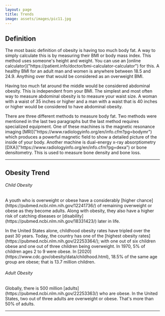```yaml
---
layout: page
title: Trends
image: assets/images/pic11.jpg
---
```

<h2>Definition</h2>
<p>The most basic definition of obesity is having too much body fat. A way to simply calculate this is by measuring their BMI or body mass index. This method uses someone's height and weight. You can use an [online calculator]("https://patient.info/doctor/bmi-calculator-calculator") for this. A healthy BMI for an adult man and women is anywhere between 18.5 and 24.9. Anything over that would be considered as an overweight BMI. </p>


<p>Having too much fat around the middle would be considered abdominal obesity. This is independent from your BMI. The simplest and most often way to measure abdominal obesity is to measure your waist size. A woman with a waist of 35 inches or higher and a man with a waist that is 40 inches or higher would be considered to have abdominal obesity. </p>

<p>There are three different methods to measure body fat. Two methods were mentioned in the last two paragraphs but the last method requires specialized equipment. One of these machines is the magnetic resonance imaging [MRI]("https://www.radiologyinfo.org/en/info.cfm?pg=bodymr") which produces a powerful magnetic field to show a detailed picture of the inside of your body. Another machine is dual-energy x-ray absorptiometry [DXA]("https://www.radiologyinfo.org/en/info.cfm?pg=dexa") or bone densitometry. This is used to measure bone density and bone loss.
</p>

<hr class="major" />

<h2>Obesity Trend</h2>

<h6>Child Obesity</h6>
<p>A youth who is overweight or obese have a considerably [higher chance](https://pubmed.ncbi.nlm.nih.gov/12241736/) of remaining overweight or obese as they become adults. Along with obesity, they also have a higher risk of catching diseases or [disability](https://pubmed.ncbi.nlm.nih.gov/18331423/) later in life.
</p>
<p>In the United States alone, childhood obesity rates have tripled over the past 30 years. Today, the country has one of the [highest obesity rates](https://pubmed.ncbi.nlm.nih.gov/22253364/); with one out of six children obese and one out of three children being overweight. In 1970, 5% of children ages 2 to 9 were obese. In [2020](https://www.cdc.gov/obesity/data/childhood.html), 18.5% of the same age group are obese; that is 13.7 million children. </p>

<h6>Adult Obesity</h6>
<p>Globally, there is 500 million [adults](https://pubmed.ncbi.nlm.nih.gov/22253363/) who are obese. In the United States, two out of three adults are overweight or obese. That's more than 50% of adults.</p>

<hr class="major" />

<!--<h2>Child Obesity</h2>
<p>A youth who is overweight or obese have a considerably higher chance of remaining overweight or obese as they become adults. Along with obesity, they also have a higher risk of catching diseases or disability later in life.
</p>
<p>In the United States alone, childhood obesity rates have tripled over the past 30 years. Today, the country has one of the highest obesity rates; with one out of six children obese and one out of three children being overweight. In 1970, 5% of children ages 2 to 9 were obese. In 2020, 18.5% of the same age group are obese; that is 13.7 million children.
</p>

<hr class="major" />

<h2>Adult Obesity</h2>
<p>Globally, there is 500 million adults who are obese. In the United States, two out of three adults are overweight or obese. That's more than 50% of adults. </p>
<p>Lorem ipsum dolor sit amet, consectetur adipiscing elit. Duis dapibus rutrum facilisis. Class aptent taciti sociosqu ad litora torquent per conubia nostra, per inceptos himenaeos. Etiam tristique libero eu nibh porttitor fermentum. Nullam venenatis erat id vehicula viverra. Nunc ultrices eros ut ultricies condimentum. Mauris risus lacus, blandit sit amet venenatis non, bibendum vitae dolor. Nunc lorem mauris, fringilla in aliquam at, euismod in lectus. Pellentesque habitant morbi tristique senectus et netus et malesuada fames ac turpis egestas. In non lorem sit amet elit placerat maximus. Pellentesque aliquam maximus risus, vel sed vehicula.</p>-->
